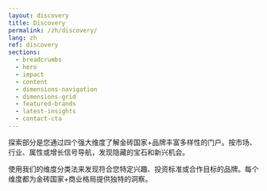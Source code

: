 ```yaml
---
layout: discovery
title: Discovery
permalink: /zh/discovery/
lang: zh
ref: discovery
sections:
  - breadcrumbs
  - hero
  - impact
  - content
  - dimensions-navigation
  - dimensions-grid
  - featured-brands
  - latest-insights
  - contact-cta
---
```


探索部分是您通过四个强大维度了解金砖国家+品牌丰富多样性的门户。按市场、行业、属性或增长信号导航，发现隐藏的宝石和新兴机会。

使用我们的维度分类法来发现符合您特定兴趣、投资标准或合作目标的品牌。每个维度都为金砖国家+商业格局提供独特的洞察。
